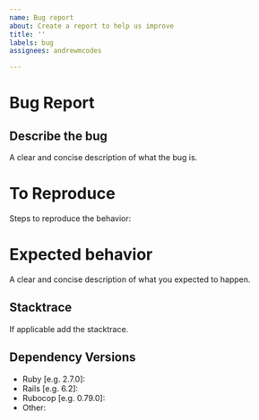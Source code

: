 ```yaml
---
name: Bug report
about: Create a report to help us improve
title: ''
labels: bug
assignees: andrewmcodes

---
```


# Bug Report

## Describe the bug

A clear and concise description of what the bug is.

# To Reproduce

Steps to reproduce the behavior:

# Expected behavior

A clear and concise description of what you expected to happen.

## Stacktrace

If applicable add the stacktrace.

## Dependency Versions

 - Ruby [e.g. 2.7.0]:
 - Rails [e.g. 6.2]:
 - Rubocop [e.g. 0.79.0]:
 - Other:
